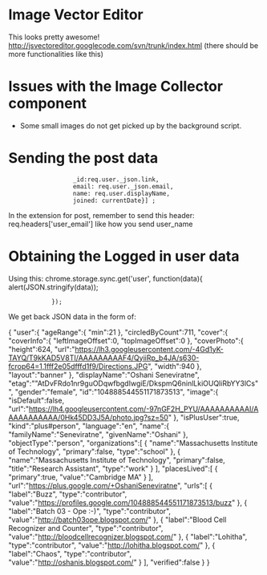 Image Vector Editor
===================
This looks pretty awesome!
http://jsvectoreditor.googlecode.com/svn/trunk/index.html
(there should be more functionalities like this)


Issues with the Image Collector component
==========================================
* Some small images do not get picked up by the background script.


Sending the post data
======================

                      _id:req.user._json.link, 
                      email: req.user._json.email, 
                      name: req.user.displayName, 
                      joined: currentDate}] ;


In the extension for post, remember to send this header:
req.headers['user_email']  like how you send user_name


Obtaining the Logged in user data
===================================

Using this:
chrome.storage.sync.get('user', function(data){
                        alert(JSON.stringify(data));
                    
                });

We get back JSON data in the form of:

{
   "user":{
      "ageRange":{
         "min":21
      },
      "circledByCount":711,
      "cover":{
         "coverInfo":{
            "leftImageOffset":0,
            "topImageOffset":0
         },
         "coverPhoto":{
            "height":624,
            "url":"https://lh3.googleusercontent.com/-4Gd1yK-TAYQ/T9kKAD5V8TI/AAAAAAAAAF4/QyiiRp_b4JA/s630-fcrop64=1,1fff2e05dfffd1f9/Directions.JPG",
            "width":940
         },
         "layout":"banner"
      },
      "displayName":"Oshani Seneviratne",
      "etag":"\"AtDvFRdo1nr9guODqwfbgdIwgiE/DkspmQ6ninlLkiOUQliRbYY3lCs\"",
      "gender":"female",
      "id":"104888544551171873513",
      "image":{
         "isDefault":false,
         "url":"https://lh4.googleusercontent.com/-97nGF2H_PYU/AAAAAAAAAAI/AAAAAAAAAAA/0Hk45DD3J5A/photo.jpg?sz=50"
      },
      "isPlusUser":true,
      "kind":"plus#person",
      "language":"en",
      "name":{
         "familyName":"Seneviratne",
         "givenName":"Oshani"
      },
      "objectType":"person",
      "organizations":[
         {
            "name":"Massachusetts Institute of Technology",
            "primary":false,
            "type":"school"
         },
         {
            "name":"Massachusetts Institute of Technology",
            "primary":false,
            "title":"Research Assistant",
            "type":"work"
         }
      ],
      "placesLived":[
         {
            "primary":true,
            "value":"Cambridge MA"
         }
      ],
      "url":"https://plus.google.com/+OshaniSeneviratne",
      "urls":[
         {
            "label":"Buzz",
            "type":"contributor",
            "value":"https://profiles.google.com/104888544551171873513/buzz"
         },
         {
            "label":"Batch 03 - Ope :-)",
            "type":"contributor",
            "value":"http://batch03ope.blogspot.com/"
         },
         {
            "label":"Blood Cell Recognizer and Counter",
            "type":"contributor",
            "value":"http://bloodcellrecognizer.blogspot.com/"
         },
         {
            "label":"Lohitha",
            "type":"contributor",
            "value":"http://lohitha.blogspot.com/"
         },
         {
            "label":"Chaos",
            "type":"contributor",
            "value":"http://oshanis.blogspot.com/"
         }
      ],
      "verified":false
   }
}